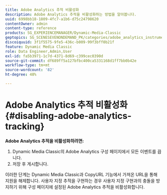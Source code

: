 ```yaml
---
title: Adobe Analytics 추적 비활성화
description: Adobe Analytics 추적을 비활성화하는 방법을 알아봅니다.
uuid: 6998bb18-1809-4fc7-a1b6-d75c24798620
contentOwner: admin
content-type: reference
products: SG_EXPERIENCEMANAGER/Dynamic-Media-Classic
geptopics: SG_SCENESEVENONDEMAND_PK/categories/adobe_analytics_instrumentation_kit
discoiquuid: 3f1f5575-9fe5-436c-b009-99f3bff0b21f
feature: Dynamic Media Classic
role: Data Engineer,Admin,User
exl-id: fa5b3971-1c7d-4371-8d69-c399cec0390d
source-git-commit: df689ff5a127bfbc400ca5331168d1ff7bb0b42e
workflow-type: tm+mt
source-wordcount: '82'
ht-degree: 48%

---
```


# Adobe Analytics 추적 비활성화{#disabling-adobe-analytics-tracking}

**Adobe Analytics 추적을 비활성화하려면:**

1. Dynamic Media Classic의 Adobe Analytics 구성 페이지에서 모든 이벤트를 끕니다.
1. 저장 후 게시합니다.

이러한 단계는 Dynamic Media Classic과 CopyURL 기능에서 가져온 URL을 통해 지원을 해제합니다. 사용자 지정 추적을 구현하는 경우 사용자 지정 구현과의 충돌을 방지하기 위해 구성 페이지에 설정된 Adobe Analytics 추적을 비활성화합니다.
